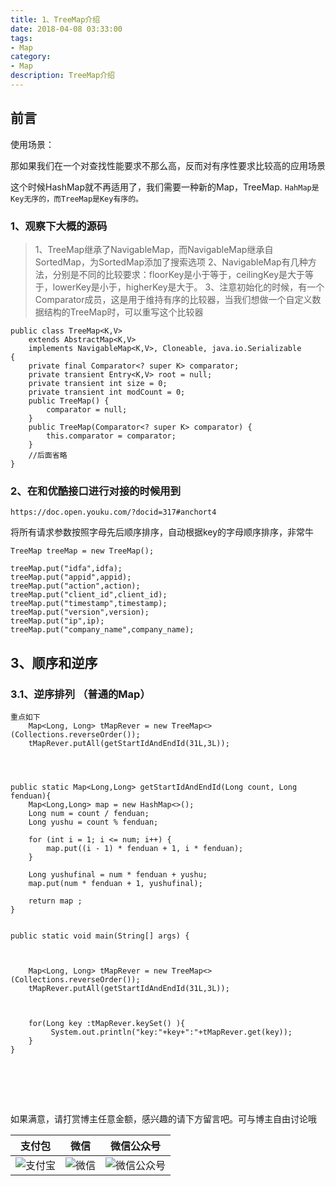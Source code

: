 ```yaml
---
title: 1、TreeMap介绍
date: 2018-04-08 03:33:00
tags: 
- Map
category: 
- Map
description: TreeMap介绍
---
```

<!-- image url 
https://raw.githubusercontent.com/HealerJean123/HealerJean123.github.io/master/blogImages
　　首行缩进
<font color="red">  </font>
-->

## 前言

使用场景：

那如果我们在一个对查找性能要求不那么高，反而对有序性要求比较高的应用场景

这个时候HashMap就不再适用了，我们需要一种新的Map，TreeMap.
`HahMap是Key无序的，而TreeMap是Key有序的。`


### 1、观察下大概的源码

>1、TreeMap继承了NavigableMap，而NavigableMap继承自SortedMap，为SortedMap添加了搜索选项
>2、NavigableMap有几种方法，分别是不同的比较要求：floorKey是小于等于，ceilingKey是大于等于，lowerKey是小于，higherKey是大于。
>3、注意初始化的时候，有一个Comparator成员，这是用于维持有序的比较器，当我们想做一个自定义数据结构的TreeMap时，可以重写这个比较器


```
public class TreeMap<K,V>
    extends AbstractMap<K,V>
    implements NavigableMap<K,V>, Cloneable, java.io.Serializable
{
    private final Comparator<? super K> comparator;
    private transient Entry<K,V> root = null;
    private transient int size = 0;
    private transient int modCount = 0;
    public TreeMap() {
        comparator = null;
    }    
    public TreeMap(Comparator<? super K> comparator) {
        this.comparator = comparator;
    }
    //后面省略
}

```


### 2、在和优酷接口进行对接的时候用到

```
https://doc.open.youku.com/?docid=317#anchort4
```

将所有请求参数按照字母先后顺序排序，自动根据key的字母顺序排序，非常牛


```
TreeMap treeMap = new TreeMap();

treeMap.put("idfa",idfa);
treeMap.put("appid",appid);
treeMap.put("action",action);
treeMap.put("client_id",client_id);
treeMap.put("timestamp",timestamp);
treeMap.put("version",version);
treeMap.put("ip",ip);
treeMap.put("company_name",company_name);
```


## 3、顺序和逆序

### 3.1、逆序排列 （普通的Map）


```
重点如下
    Map<Long, Long> tMapRever = new TreeMap<>(Collections.reverseOrder());
    tMapRever.putAll(getStartIdAndEndId(31L,3L));



```
```

public static Map<Long,Long> getStartIdAndEndId(Long count, Long fenduan){
    Map<Long,Long> map = new HashMap<>();
    Long num = count / fenduan;
    Long yushu = count % fenduan;

    for (int i = 1; i <= num; i++) {
        map.put((i - 1) * fenduan + 1, i * fenduan);
    }

    Long yushufinal = num * fenduan + yushu;
    map.put(num * fenduan + 1, yushufinal);

    return map ;
}


public static void main(String[] args) {



    Map<Long, Long> tMapRever = new TreeMap<>(Collections.reverseOrder());
    tMapRever.putAll(getStartIdAndEndId(31L,3L));



    for(Long key :tMapRever.keySet() ){
         System.out.println("key:"+key+":"+tMapRever.get(key));
    }
}



```


<br/><br/><br/>
如果满意，请打赏博主任意金额，感兴趣的请下方留言吧。可与博主自由讨论哦

|支付包 | 微信|微信公众号|
|:-------:|:-------:|:------:|
|![支付宝](https://raw.githubusercontent.com/HealerJean123/HealerJean123.github.io/master/assets/img/tctip/alpay.jpg) | ![微信](https://raw.githubusercontent.com/HealerJean123/HealerJean123.github.io/master/assets/img/tctip/weixin.jpg)|![微信公众号](https://raw.githubusercontent.com/HealerJean123/HealerJean123.github.io/master/assets/img/my/qrcode_for_gh_a23c07a2da9e_258.jpg)|




<!-- Gitalk 评论 start  -->

<link rel="stylesheet" href="https://unpkg.com/gitalk/dist/gitalk.css">
<script src="https://unpkg.com/gitalk@latest/dist/gitalk.min.js"></script> 
<div id="gitalk-container"></div>    
 <script type="text/javascript">
    var gitalk = new Gitalk({
		clientID: `1d164cd85549874d0e3a`,
		clientSecret: `527c3d223d1e6608953e835b547061037d140355`,
		repo: `HealerJean123.github.io`,
		owner: 'HealerJean123',
		admin: ['HealerJean123'],
		id: '7w5bU5mBWbBW23yW',
    });
    gitalk.render('gitalk-container');
</script> 

<!-- Gitalk end -->

